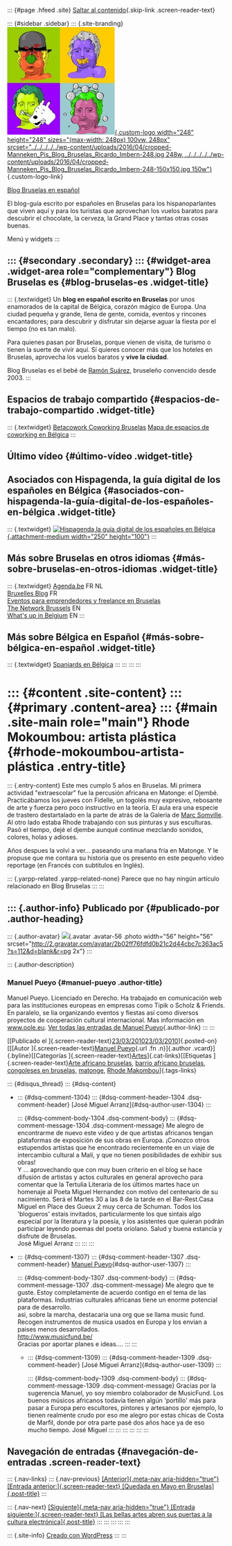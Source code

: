 ::: {#page .hfeed .site}
[Saltar al
contenido](../../../../../index.html?p=1755#content){.skip-link
.screen-reader-text}

::: {#sidebar .sidebar}
::: {.site-branding}
[![](../../../../../wp-content/uploads/2016/04/cropped-Manneken_Pis_Blog_Bruselas_Ricardo_Imbern-248.jpg){.custom-logo
width="248" height="248" sizes="(max-width: 248px) 100vw, 248px"
srcset="../../../../../wp-content/uploads/2016/04/cropped-Manneken_Pis_Blog_Bruselas_Ricardo_Imbern-248.jpg 248w, ../../../../../wp-content/uploads/2016/04/cropped-Manneken_Pis_Blog_Bruselas_Ricardo_Imbern-248-150x150.jpg 150w"}](../../../../../index.html){.custom-logo-link}

[Blog Bruselas en español](../../../../../index.html)

El blog-guía escrito por españoles en Bruselas para los hispanoparlantes
que viven aquí y para los turistas que aprovechan los vuelos baratos
para descubrir el chocolate, la cerveza, la Grand Place y tantas otras
cosas buenas.

Menú y widgets
:::

::: {#secondary .secondary}
::: {#widget-area .widget-area role="complementary"}
Blog Bruselas es {#blog-bruselas-es .widget-title}
----------------

::: {.textwidget}
Un **blog en español escrito en Bruselas** por unos enamorados de la
capital de Bélgica, corazón mágico de Europa. Una ciudad pequeña y
grande, llena de gente, comida, eventos y rincones encantadores; para
descubrir y disfrutar sin dejarse aguar la fiesta por el tiempo (no es
tan malo).

Para quienes pasan por Bruselas, porque vienen de visita, de turismo o
tienen la suerte de vivir aquí. Sí quieres conocer más que los hoteles
en Bruselas, aprovecha los vuelos baratos y **vive la ciudad**.

Blog Bruselas es el bebé de [Ramón Suárez](http://www.ramonsuarez.com),
bruseleño convencido desde 2003.
:::

Espacios de trabajo compartido {#espacios-de-trabajo-compartido .widget-title}
------------------------------

::: {.textwidget}
[Betacowork Coworking Bruselas](http://www.betacowork.com) [Mapa de
espacios de coworking en Bélgica](http://coworkingbelgium.com)
:::

Último vídeo {#último-vídeo .widget-title}
------------

Asociados con Hispagenda, la guía digital de los españoles en Bélgica {#asociados-con-hispagenda-la-guía-digital-de-los-españoles-en-bélgica .widget-title}
---------------------------------------------------------------------

::: {.textwidget}
[![Hispagenda,la guía digital de los españoles en
Bélgica](../../../../../wp-content/uploads/2010/04/Hispagenda-250px.gif "Hispagenda, la guía digital de los españoles en Bélgica"){.attachment-medium
width="250" height="100"}](http://www.hispagenda.com)
:::

Más sobre Bruselas en otros idiomas {#más-sobre-bruselas-en-otros-idiomas .widget-title}
-----------------------------------

::: {.textwidget}
[Agenda.be](http://www.agenda.be) FR NL\
[Bruxelles Blog](http://www.bxlblog.be/) FR\
[Eventos para emprendedores y freelance en
Bruselas](http://www.betacowork.com/events/)\
[The Network
Brussels](http://groups.yahoo.com/group/TheNetworkBrussels/) EN\
[What\'s up in Belgium](http://www.whatsupin.be/) EN
:::

Más sobre Bélgica en Español {#más-sobre-bélgica-en-español .widget-title}
----------------------------

::: {.textwidget}
[Spaniards en Bélgica](http://www.spaniards.es/paises/belgica)
:::
:::
:::
:::

::: {#content .site-content}
::: {#primary .content-area}
::: {#main .site-main role="main"}
Rhode Mokoumbou: artista plástica {#rhode-mokoumbou-artista-plástica .entry-title}
=================================

::: {.entry-content}
Este mes cumplo 5 años en Bruselas. Mi primera actividad "extraescolar"
fue la percusión africana en Matonge: el Djembé. Practicábamos los
jueves con Fidelle, un togolés muy expresivo, rebosante de arte y fuerza
pero poco instructivo en la teoría. El aula era una especie de trastero
destartalado en la parte de atrás de la Galeria de [Marc
Somville](http://www.myspace.com/managermakoumbou). Al otro lado estaba
Rhode trabajando con sus pinturas y sus esculturas. Pasó el tiempo, dejé
el djembe aunqué continue mezclando sonidos, colores, holas y adioses.

Años despues la volvi a ver... paseando una mañana fría en Matonge. Y le
propuse que me contara su historia que os presento en este pequeño video
reportage (en Francés con subtitulos en Inglés).

::: {.yarpp-related .yarpp-related-none}
Parece que no hay ningún artículo relacionado en Blog Bruselas
:::
:::

::: {.author-info}
Publicado por {#publicado-por .author-heading}
-------------

::: {.author-avatar}
![](http://2.gravatar.com/avatar/2b02ff76fdfd0b21c2d44cbc7c363ac5?s=56&d=blank&r=pg){.avatar
.avatar-56 .photo width="56" height="56"
srcset="http://2.gravatar.com/avatar/2b02ff76fdfd0b21c2d44cbc7c363ac5?s=112&d=blank&r=pg 2x"}
:::

::: {.author-description}
### Manuel Pueyo {#manuel-pueyo .author-title}

Manuel Pueyo. Licenciado en Derecho. Ha trabajado en comunicación web
para las instituciones europeas en empresas como Tipik o Scholz &
Friends. En paralelo, se lia organizando eventos y fiestas así como
diversos proyectos de cooperación cultural internacional. Mas
información en www.oole.eu. [Ver todas las entradas de Manuel
Pueyo](../../../../author/easysun/index.html){.author-link}
:::
:::

[[Publicado el
]{.screen-reader-text}[23/03/201023/03/2010](../../../../../index.html?p=1755)]{.posted-on}[[[Autor
]{.screen-reader-text}[Manuel
Pueyo](../../../../author/easysun/index.html){.url .fn .n}]{.author
.vcard}]{.byline}[[Categorías
]{.screen-reader-text}[Artes](../../../../category/artes/index.html)]{.cat-links}[[Etiquetas
]{.screen-reader-text}[Arte africano
bruselas](../../../../tag/arte-africano-bruselas/index.html), [barrio
africano bruselas](../../../../tag/barrio-africano-bruselas/index.html),
[congoleses en
bruselas](../../../../tag/congoleses-en-bruselas/index.html),
[matonge](../../../../tag/matonge/index.html), [Rhode
Makombou](../../../../tag/rhode-makombou/index.html)]{.tags-links}

::: {#disqus_thread}
::: {#dsq-content}
-   ::: {#dsq-comment-1304}
    ::: {#dsq-comment-header-1304 .dsq-comment-header}
    [José Miguel Arranz]{#dsq-author-user-1304}
    :::

    ::: {#dsq-comment-body-1304 .dsq-comment-body}
    ::: {#dsq-comment-message-1304 .dsq-comment-message}
    Me alegro de encontrarme de nuevo este video y de que artistas
    africanos tengan plataformas de exposición de sus obras en Europa.
    ¡Conozco otros estupendos artistas que he encontrado recientemente
    en un viaje de intercambio cultural a Malí, y que no tienen
    posibilidades de exhibir sus obras!\
    Y ... aprovechando que con muy buen criterio en el blog se hace
    difusión de artistas y actos culturales en general aprovecho para
    comentar que la Tertulia Literaria de los últimos martes hace un
    homenaje al Poeta Miguel Hernandez con motivo del centenario de su
    nacimiento. Será el Martes 30 a las 8 de la tarde en el
    Bar-Rest.Casa Miguel en Place des Gueux 2 muy cerca de Schuman.
    Todos los 'blogueros' estais invitados, particularmente los que
    sintais algo especial por la literatura y la poesía, y los
    asistentes que quieran podrán participar leyendo poemas del poeta
    oriolano. Salud y buena estancia y disfrute de Bruselas.\
    José Miguel Arranz
    :::
    :::
    :::

-   ::: {#dsq-comment-1307}
    ::: {#dsq-comment-header-1307 .dsq-comment-header}
    [Manuel Pueyo](http://www.oole.eu){#dsq-author-user-1307}
    :::

    ::: {#dsq-comment-body-1307 .dsq-comment-body}
    ::: {#dsq-comment-message-1307 .dsq-comment-message}
    Me alegro que te guste. Estoy completamente de acuerdo contigo en el
    tema de las plataformas. Industrias culturales africanas tiene un
    enorme potencial para de desarrollo.\
    asi, sobre la marcha, destacaria una org que se llama music fund.
    Recogen instrumentos de musica usados en Europa y los envian a
    paises menos desarrollados.\
    <http://www.musicfund.be/>\
    Gracias por aportar planes e ideas....
    :::
    :::

    -   ::: {#dsq-comment-1309}
        ::: {#dsq-comment-header-1309 .dsq-comment-header}
        [José Miguel Arranz]{#dsq-author-user-1309}
        :::

        ::: {#dsq-comment-body-1309 .dsq-comment-body}
        ::: {#dsq-comment-message-1309 .dsq-comment-message}
        Gracias por la sugerencia Manuel, yo soy miembro colaborador de
        MusicFund. Los buenos músicos africanos todavía tienen algún
        'portillo' más para pasar a Europa pero escultores, pintores y
        artesanos por ejemplo, lo tienen realmente crudo por eso me
        alegro por estas chicas de Costa de Marfil, donde por otra parte
        pasé dos años hace ya de eso mucho tiempo. José Miguel
        :::
        :::
        :::
    :::
:::
:::

Navegación de entradas {#navegación-de-entradas .screen-reader-text}
----------------------

::: {.nav-links}
::: {.nav-previous}
[[Anterior]{.meta-nav aria-hidden="true"} [Entrada
anterior:]{.screen-reader-text} [Quedada en Mayo en
Bruselas]{.post-title}](../../../../../index.html?p=1751)
:::

::: {.nav-next}
[[Siguiente]{.meta-nav aria-hidden="true"} [Entrada
siguiente:]{.screen-reader-text} [Las bellas artes abren sus puertas a
la cultura electrónica]{.post-title}](../../../../../index.html?p=1764)
:::
:::
:::
:::
:::

::: {.site-info}
[Creado con WordPress](https://es.wordpress.org/)
:::
:::

